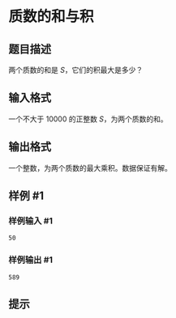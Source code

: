 # 质数的和与积

## 题目描述

两个质数的和是 $S$，它们的积最大是多少？

## 输入格式

一个不大于 $10000$ 的正整数 $S$，为两个质数的和。

## 输出格式

一个整数，为两个质数的最大乘积。数据保证有解。

## 样例 #1

### 样例输入 #1
```
50
```

### 样例输出 #1

```
589
```

## 提示


